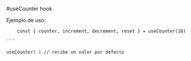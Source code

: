 #useCounter hook

Ejemplo de uso:

```
    const { counter, increment, decrement, reset } = useCounter(10)

´´´

useCounter( ) // recibe un valor por defecto
